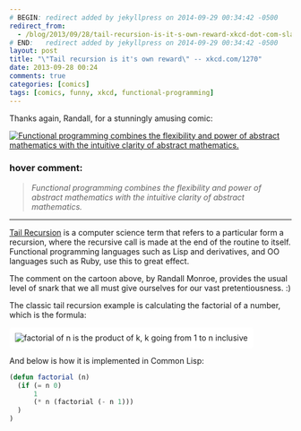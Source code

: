 ```yaml
---
# BEGIN: redirect added by jekyllpress on 2014-09-29 00:34:42 -0500
redirect_from:
  - /blog/2013/09/28/tail-recursion-is-it-s-own-reward-xkcd-dot-com-slash-1270/
# END:   redirect added by jekyllpress on 2014-09-29 00:34:42 -0500
layout: post
title: "\"Tail recursion is it's own reward\" -- xkcd.com/1270"
date: 2013-09-28 00:24
comments: true
categories: [comics]
tags: [comics, funny, xkcd, functional-programming]
---
```

Thanks again, Randall, for a stunningly amusing comic:

[![Functional programming combines the flexibility and power of abstract mathematics with the intuitive clarity of abstract mathematics.](http://imgs.xkcd.com/comics/functional.png "Functional programming combines the flexibility and power of abstract mathematics with the intuitive clarity of abstract mathematics.")](http://xkcd.com/1270/)

<!--more-->

### hover comment:

> _Functional programming combines the flexibility and power of abstract mathematics with the intuitive clarity of abstract mathematics._


*******




[Tail Recursion](https://en.wikipedia.org/wiki/Tail_recursion
"wikipedia") is a computer science term that refers to a particular
form a recursion, where the recursive call is made at the end of the
routine to itself. Functional programming languages such as Lisp and
derivatives, and OO languages such as Ruby, use this to great
effect.

The comment on the cartoon above, by Randall Monroe, provides the
usual level of snark that we all must give ourselves for our vast
pretentiousness. :)

The classic tail recursion example is calculating the factorial of a
number, which is the formula:

<img src="/images/factorial-formula.jpg" alt="factorial of n is the product of k, k going from 1 to n inclusive"
title="factorial of n is the product of k, k going from 1 to n inclusive"
style="background-color: white;padding: 10px;border-radius: 5px;" />

And below is how it is implemented in Common Lisp:

``` lisp
(defun factorial (n)
  (if (= n 0)
      1
      (* n (factorial (- n 1)))
  )
)
```

